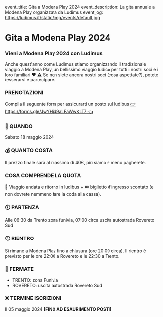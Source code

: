 event_title: Gita a Modena Play 2024
event_description: La gita annuale a Modena Play organizzata da Ludimus
event_og: https://ludimus.it/static/img/events/default.jpg

# Gita a Modena Play 2024

### Vieni a Modena Play 2024 con Ludimus

Anche quest'anno come Ludimus stiamo organizzando il tradizionale viaggio a Modena Play, un bellissimo viaggio ludico per tutti i nostri soci e i loro familiari ♥️
⚠️ Se non siete ancora nostri soci (cosa aspettate?), potete tesserarvi e partecipare.

### PRENOTAZIONI

Compila il seguente form per assicurarti un posto sul ludibus [👉 https://forms.gle/JwYHjd9aLFaWwKLT7 👈](https://forms.gle/JwYHjd9aLFaWwKLT7)

### 📅 QUANDO

Sabato 18 maggio 2024

### 💰 QUANTO COSTA

Il prezzo finale sarà al massimo di 40€, più siamo e meno pagherete.

### COSA COMPRENDE LA QUOTA

🚌 Viaggio andata e ritorno in ludibus + 🎟️ biglietto d’ingresso scontato (e non dovrete nemmeno fare la coda alla cassa).

### 🕖 PARTENZA

Alle 06:30 da Trento zona funivia, 07:00 circa uscita autostrada Rovereto Sud

### 🕙 RIENTRO

Si rimane a Modena Play fino a chiusura (ore 20:00 circa). Il rientro è previsto per le ore 22:00 a Rovereto e le 22:30 a Trento.

### 🚩 FERMATE

- TRENTO: zona Funivia
- ROVERETO: uscita autostrada Rovereto Sud

### ❌ TERMINE ISCRIZIONI

Il 05 maggio 2024 **[FINO AD ESAURIMENTO POSTI]**
